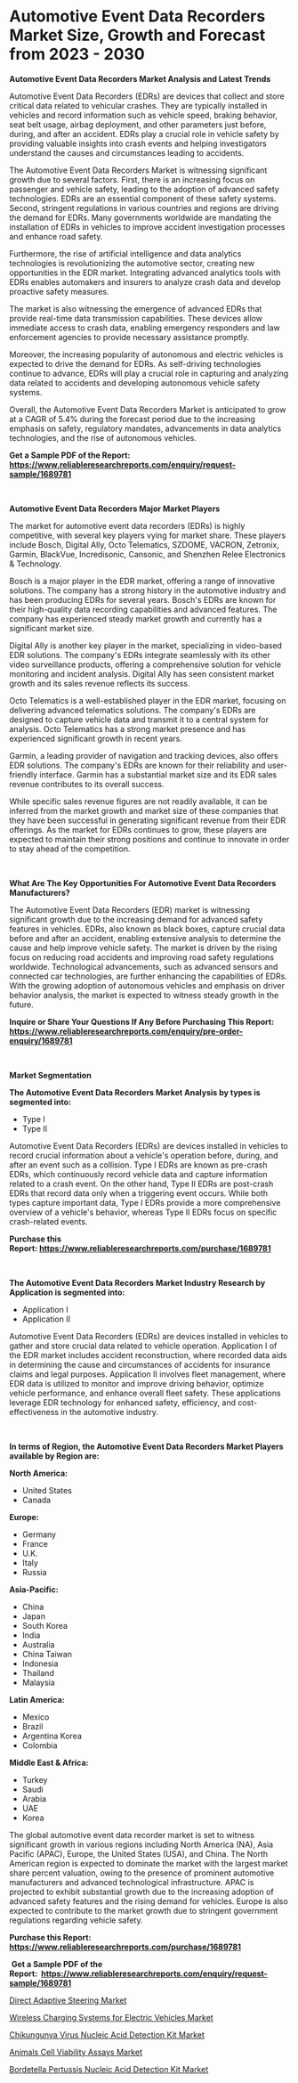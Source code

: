 <p><h1>Automotive Event Data Recorders Market Size, Growth and Forecast from 2023 - 2030</h1></p><p><strong>Automotive Event Data Recorders Market Analysis and Latest Trends</strong></p>
<p><p>Automotive Event Data Recorders (EDRs) are devices that collect and store critical data related to vehicular crashes. They are typically installed in vehicles and record information such as vehicle speed, braking behavior, seat belt usage, airbag deployment, and other parameters just before, during, and after an accident. EDRs play a crucial role in vehicle safety by providing valuable insights into crash events and helping investigators understand the causes and circumstances leading to accidents.</p><p>The Automotive Event Data Recorders Market is witnessing significant growth due to several factors. First, there is an increasing focus on passenger and vehicle safety, leading to the adoption of advanced safety technologies. EDRs are an essential component of these safety systems. Second, stringent regulations in various countries and regions are driving the demand for EDRs. Many governments worldwide are mandating the installation of EDRs in vehicles to improve accident investigation processes and enhance road safety.</p><p>Furthermore, the rise of artificial intelligence and data analytics technologies is revolutionizing the automotive sector, creating new opportunities in the EDR market. Integrating advanced analytics tools with EDRs enables automakers and insurers to analyze crash data and develop proactive safety measures.</p><p>The market is also witnessing the emergence of advanced EDRs that provide real-time data transmission capabilities. These devices allow immediate access to crash data, enabling emergency responders and law enforcement agencies to provide necessary assistance promptly.</p><p>Moreover, the increasing popularity of autonomous and electric vehicles is expected to drive the demand for EDRs. As self-driving technologies continue to advance, EDRs will play a crucial role in capturing and analyzing data related to accidents and developing autonomous vehicle safety systems.</p><p>Overall, the Automotive Event Data Recorders Market is anticipated to grow at a CAGR of 5.4% during the forecast period due to the increasing emphasis on safety, regulatory mandates, advancements in data analytics technologies, and the rise of autonomous vehicles.</p></p>
<p><strong>Get a Sample PDF of the Report:&nbsp; <a href="https://www.reliableresearchreports.com/enquiry/request-sample/1689781">https://www.reliableresearchreports.com/enquiry/request-sample/1689781</a></strong></p>
<p>&nbsp;</p>
<p><strong>Automotive Event Data Recorders Major Market Players</strong></p>
<p><p>The market for automotive event data recorders (EDRs) is highly competitive, with several key players vying for market share. These players include Bosch, Digital Ally, Octo Telematics, SZDOME, VACRON, Zetronix, Garmin, BlackVue, Incredisonic, Cansonic, and Shenzhen Relee Electronics & Technology.</p><p>Bosch is a major player in the EDR market, offering a range of innovative solutions. The company has a strong history in the automotive industry and has been producing EDRs for several years. Bosch's EDRs are known for their high-quality data recording capabilities and advanced features. The company has experienced steady market growth and currently has a significant market size.</p><p>Digital Ally is another key player in the market, specializing in video-based EDR solutions. The company's EDRs integrate seamlessly with its other video surveillance products, offering a comprehensive solution for vehicle monitoring and incident analysis. Digital Ally has seen consistent market growth and its sales revenue reflects its success.</p><p>Octo Telematics is a well-established player in the EDR market, focusing on delivering advanced telematics solutions. The company's EDRs are designed to capture vehicle data and transmit it to a central system for analysis. Octo Telematics has a strong market presence and has experienced significant growth in recent years.</p><p>Garmin, a leading provider of navigation and tracking devices, also offers EDR solutions. The company's EDRs are known for their reliability and user-friendly interface. Garmin has a substantial market size and its EDR sales revenue contributes to its overall success.</p><p>While specific sales revenue figures are not readily available, it can be inferred from the market growth and market size of these companies that they have been successful in generating significant revenue from their EDR offerings. As the market for EDRs continues to grow, these players are expected to maintain their strong positions and continue to innovate in order to stay ahead of the competition.</p></p>
<p>&nbsp;</p>
<p><strong>What Are The Key Opportunities For Automotive Event Data Recorders Manufacturers?</strong></p>
<p><p>The Automotive Event Data Recorders (EDR) market is witnessing significant growth due to the increasing demand for advanced safety features in vehicles. EDRs, also known as black boxes, capture crucial data before and after an accident, enabling extensive analysis to determine the cause and help improve vehicle safety. The market is driven by the rising focus on reducing road accidents and improving road safety regulations worldwide. Technological advancements, such as advanced sensors and connected car technologies, are further enhancing the capabilities of EDRs. With the growing adoption of autonomous vehicles and emphasis on driver behavior analysis, the market is expected to witness steady growth in the future.</p></p>
<p><strong>Inquire or Share Your Questions If Any Before Purchasing This Report: <a href="https://www.reliableresearchreports.com/enquiry/pre-order-enquiry/1689781">https://www.reliableresearchreports.com/enquiry/pre-order-enquiry/1689781</a></strong></p>
<p>&nbsp;</p>
<p><strong>Market Segmentation</strong></p>
<p><strong>The Automotive Event Data Recorders Market Analysis by types is segmented into:</strong></p>
<p><ul><li>Type I</li><li>Type II</li></ul></p>
<p><p>Automotive Event Data Recorders (EDRs) are devices installed in vehicles to record crucial information about a vehicle's operation before, during, and after an event such as a collision. Type I EDRs are known as pre-crash EDRs, which continuously record vehicle data and capture information related to a crash event. On the other hand, Type II EDRs are post-crash EDRs that record data only when a triggering event occurs. While both types capture important data, Type I EDRs provide a more comprehensive overview of a vehicle's behavior, whereas Type II EDRs focus on specific crash-related events.</p></p>
<p><strong>Purchase this Report:&nbsp;<a href="https://www.reliableresearchreports.com/purchase/1689781">https://www.reliableresearchreports.com/purchase/1689781</a></strong></p>
<p>&nbsp;</p>
<p><strong>The Automotive Event Data Recorders Market Industry Research by Application is segmented into:</strong></p>
<p><ul><li>Application I</li><li>Application II</li></ul></p>
<p><p>Automotive Event Data Recorders (EDRs) are devices installed in vehicles to gather and store crucial data related to vehicle operation. Application I of the EDR market includes accident reconstruction, where recorded data aids in determining the cause and circumstances of accidents for insurance claims and legal purposes. Application II involves fleet management, where EDR data is utilized to monitor and improve driving behavior, optimize vehicle performance, and enhance overall fleet safety. These applications leverage EDR technology for enhanced safety, efficiency, and cost-effectiveness in the automotive industry.</p></p>
<p>&nbsp;</p>
<p><strong>In terms of Region, the Automotive Event Data Recorders Market Players available by Region are:</strong></p>
<p>
    <p> <strong> North America: </strong>
        <ul>
            <li>United States</li>
            <li>Canada</li>
        </ul>
        </p> 
    <p> <strong> Europe: </strong>
        <ul>
            <li>Germany</li>
            <li>France</li>
            <li>U.K.</li>
            <li>Italy</li>
            <li>Russia</li>
        </ul>
        </p> 
    <p> <strong> Asia-Pacific: </strong>
        <ul>
            <li>China</li>
            <li>Japan</li>
            <li>South Korea</li>
            <li>India</li>
            <li>Australia</li>
            <li>China Taiwan</li>
            <li>Indonesia</li>
            <li>Thailand</li>
            <li>Malaysia</li>
        </ul>
        </p> 
    <p> <strong> Latin America: </strong>
        <ul>
            <li>Mexico</li>
            <li>Brazil</li>
            <li>Argentina Korea</li>
            <li>Colombia</li>
        </ul>
        </p> 
    <p> <strong> Middle East & Africa: </strong>
        <ul>
            <li>Turkey</li>
            <li>Saudi</li>
            <li>Arabia</li>
            <li>UAE</li>
            <li>Korea</li>
        </ul>
    </p>
    </p>
<p><p>The global automotive event data recorder market is set to witness significant growth in various regions including North America (NA), Asia Pacific (APAC), Europe, the United States (USA), and China. The North American region is expected to dominate the market with the largest market share percent valuation, owing to the presence of prominent automotive manufacturers and advanced technological infrastructure. APAC is projected to exhibit substantial growth due to the increasing adoption of advanced safety features and the rising demand for vehicles. Europe is also expected to contribute to the market growth due to stringent government regulations regarding vehicle safety.</p></p>
<p><strong>Purchase this Report: <a href="https://www.reliableresearchreports.com/purchase/1689781">https://www.reliableresearchreports.com/purchase/1689781</a></strong></p>
<p>&nbsp;<strong>Get a Sample PDF of the Report:&nbsp;&nbsp;<a href="https://www.reliableresearchreports.com/enquiry/request-sample/1689781">https://www.reliableresearchreports.com/enquiry/request-sample/1689781</a></strong></p>
<p><strong></strong></p>
<p><p><a href="https://github.com/amae102299/Market-Research-Report-List-1/blob/main/direct-adaptive-steering-market.md">Direct Adaptive Steering Market</a></p><p><a href="https://github.com/prosalinda88/Market-Research-Report-List-1/blob/main/wireless-charging-systems-for-electric-vehicles-market.md">Wireless Charging Systems for Electric Vehicles Market</a></p><p><a href="https://medium.com/@kartik.reportprime/chikungunya-virus-nucleic-acid-detection-kit-market-exploring-market-share-market-trends-and-13a91321c7f4">Chikungunya Virus Nucleic Acid Detection Kit Market</a></p><p><a href="https://www.linkedin.com/pulse/animals-cell-viability-assays-market-size-2023-2030-global-llbfe/">Animals Cell Viability Assays Market</a></p><p><a href="https://medium.com/@smriti.reportprime/bordetella-pertussis-nucleic-acid-detection-kit-market-outlook-industry-overview-and-forecast-5c18ae2aacf8">Bordetella Pertussis Nucleic Acid Detection Kit Market</a></p></p>